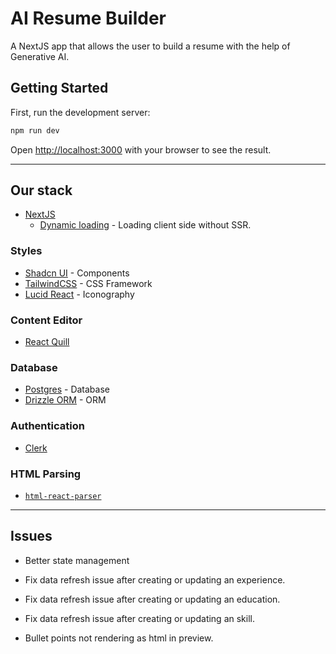 # AI Resume Builder

A NextJS app that allows the user to build a resume with the help of Generative AI.

## Getting Started

First, run the development server:

```bash
npm run dev
```

Open [http://localhost:3000](http://localhost:3000) with your browser to see the result.

---

## Our stack

- [NextJS](https://nextjs.org/)
  - [Dynamic loading](https://nextjs.org/docs/pages/building-your-application/optimizing/lazy-loading#with-no-ssr) - Loading client side without SSR.

### Styles

- [Shadcn UI](https://ui.shadcn.com/) - Components
- [TailwindCSS](https://tailwindcss.com/) - CSS Framework
- [Lucid React](https://lucide.dev/guide/packages/lucide-react) - Iconography

### Content Editor

- [React Quill](https://github.com/zenoamaro/react-quill)

### Database

- [Postgres](<[https](https://www.postgresql.org/)>) - Database
- [Drizzle ORM](https://orm.drizzle.team/docs/get-started/postgresql-new) - ORM

### Authentication

- [Clerk](https://clerk.com/)

### HTML Parsing

- [`html-react-parser`](https://www.npmjs.com/package/html-react-parser)

---

## Issues

- Better state management

- Fix data refresh issue after creating or updating an experience.
- Fix data refresh issue after creating or updating an education.
- Fix data refresh issue after creating or updating an skill.
- Bullet points not rendering as html in preview.
